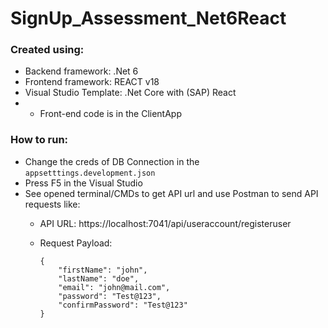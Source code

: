 # SignUp_Assessment_Net6React

### Created using:
- Backend framework: .Net 6
- Frontend framework: REACT v18
- Visual Studio Template: .Net Core with (SAP) React
-   - Front-end code is in the ClientApp

### How to run:
  - Change the creds of DB Connection in the `appsetttings.development.json`
  - Press F5 in the Visual Studio
  - See opened terminal/CMDs to get API url and use Postman to send API requests like:
    - API URL: https://localhost:7041/api/useraccount/registeruser
    - Request Payload:
    
        ```
        {
            "firstName": "john",
            "lastName": "doe",
            "email": "john@mail.com",
            "password": "Test@123",
            "confirmPassword": "Test@123"
        }
        ```
